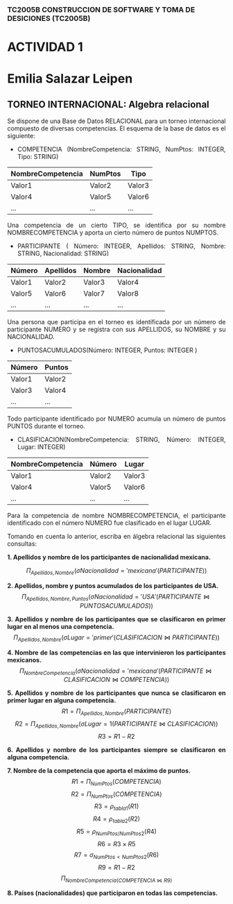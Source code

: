 ### TC2005B CONSTRUCCION DE SOFTWARE Y TOMA DE DESICIONES (TC2005B) 
 
# ACTIVIDAD 1 
# Emilia Salazar Leipen
## TORNEO INTERNACIONAL: Algebra relacional  
 
<div style="text-align: justify">
Se dispone de una Base de Datos RELACIONAL para un torneo internacional compuesto de diversas 
competencias. El esquema de la base de datos es el siguiente:  
 
- COMPETENCIA (NombreCompetencia: STRING, NumPtos: INTEGER, Tipo: STRING) 

| NombreCompetencia | NumPtos | Tipo      |
|------------------|---------|-----------|
| Valor1           | Valor2  | Valor3    |
| Valor4           | Valor5  | Valor6    |
| ...              | ...     | ...       |

 
Una competencia de un cierto TIPO, se identifica por su nombre NOMBRECOMPETENCIA y aporta un cierto 
número de puntos NUMPTOS. 
 
-  PARTICIPANTE (  Número: INTEGER, 
 Apellidos: STRING, Nombre: STRING, Nacionalidad: STRING) 

 | Número | Apellidos | Nombre | Nacionalidad |
|--------|-----------|--------|--------------|
| Valor1 | Valor2    | Valor3 | Valor4       |
| Valor5 | Valor6    | Valor7 | Valor8       |
| ...    | ...       | ...    | ...          |

 

 
Una persona que participa en el torneo es identificada por un número de participante NUMERO y se registra con sus 
APELLIDOS, su NOMBRE y su NACIONALIDAD.  
 
- PUNTOSACUMULADOS(Número: INTEGER, Puntos: INTEGER ) 

| Número | Puntos |
|--------|--------|
| Valor1 | Valor2 |
| Valor3 | Valor4 |
| ...    | ...    |

 
Todo participante identificado por NUMERO acumula un número de puntos PUNTOS durante el torneo.  
 
- CLASIFICACION(NombreCompetencia: STRING, Número: INTEGER, Lugar: INTEGER) 

| NombreCompetencia | Número | Lugar |
|-------------------|--------|-------|
| Valor1            | Valor2 | Valor3|
| Valor4            | Valor5 | Valor6|
| ...               | ...    | ...   |

 
Para la competencia de nombre NOMBRECOMPETENCIA, el participante identificado con el número NUMERO fue 
clasificado en el lugar LUGAR.  
 
 
Tomando en cuenta lo anterior, escriba en álgebra relacional las siguientes consultas: 

**1. Apellidos y nombre de los participantes de nacionalidad mexicana.** 

$$\Pi _{Apellidos, Nombre}(\sigma Nacionalidad = 'mexicana' (PARTICIPANTE))$$


 
**2. Apellidos, nombre y puntos acumulados de los participantes de USA.** 
$$\Pi _{Apellidos, Nombre, Puntos}(\sigma Nacionalidad = 'USA' (PARTICIPANTE \bowtie PUNTOSACUMULADOS))$$
 
**3. Apellidos y nombre de los participantes que se clasificaron en primer lugar en al menos una 
competencia.**
$$\Pi _{Apellidos, Nombre}(\sigma Lugar = 'primer' (CLASIFICACION\bowtie PARTICIPANTE))$$
 
**4. Nombre de las competencias en las que intervinieron los participantes mexicanos.** 
$$\Pi _{NombreCompetencia}(\sigma Nacionalidad = 'mexicana' (PARTICIPANTE\bowtie CLASIFICACION \bowtie COMPETENCIA))$$
 
 
**5. Apellidos y nombre de los participantes que nunca se clasificaron en primer lugar en alguna 
competencia.**  
$$R1=\Pi _{Apellidos, Nombre}(PARTICIPANTE) $$
$$R2=\Pi _{Apellidos, Nombre}(\sigma Lugar=1(PARTICIPANTE \bowtie CLASIFICACION)) $$
$$R3=R1-R2$$
 
**6. Apellidos y nombre de los participantes siempre se clasificaron en alguna competencia.**

 
**7. Nombre de la competencia que aporta el máximo de puntos.** 
$$R1= \Pi _{NumPtos}(COMPETENCIA)$$
$$R2= \Pi _{NumPtos}(COMPETENCIA)$$
$$R3= \rho _{tabla1}(R1)$$
$$R4= \rho _{tabla2}(R2)$$
$$R5= \rho _{NumPtos/NumPtos2}(R4)$$
$$R6= R3 \times R5$$
$$R7=\sigma _{NumPtos\lt NumPtos2}(R6)$$
$$R9=R1-R2$$
$$\Pi _{NombreCompetencia(COMPETENCIA \bowtie R9)}$$ 
 
**8. Países (nacionalidades) que participaron en todas las competencias.** 


</div>
 